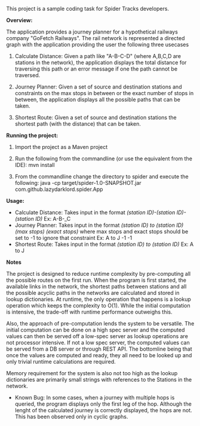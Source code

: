 This project is a sample coding task for Spider Tracks developers.

**Overview:**

The application provides a journey planner for a hypothetical railways company "GoFetch Railways". The rail network is represented a directed graph with the application providing the user the following three usecases

1. Calculate Distance: Given a path like "A-B-C-D" (where A,B,C,D are stations in the network), the application displays the total distance for traversing this path or an error message if one the path cannot be traversed.

2. Journey Planner: Given a set of source and destination stations and constraints on the max stops in between or the exact number of stops in between, the application displays all the possible paths that can be taken.

3. Shortest Route: Given a set of source and destination stations the shortest path (with the distance) that can be taken.

**Running the project:**

1. Import the project as a Maven project

2. Run the following from the commandline (or use the equivalent from the IDE): mvn install

3. From the commandline change the directory to spider and execute the following: java -cp target/spider-1.0-SNAPSHOT.jar com.github.lazydarklord.spider.App

**Usage:**
* Calculate Distance: Takes input in the format _(station ID)-(station ID)-(station ID)_ Ex: A-B-_C
* Journey Planner: Takes input in the format _(station ID) to (station ID) (max stops) (exact stops)_ where max stops and exact stops should be set to -1 to ignore that constraint Ex: A to J -1 -1
* Shortest Route:  Takes input in the format _(station ID) to (station ID)_ Ex: A to J

**Notes**

The project is designed to reduce runtime complexity by pre-computing all the possible routes on the first run.
When the program is first started, the available links in the network, the shortest paths between stations and all the possible acyclic paths in the networks are calculated and stored in lookup dictionaries.
At runtime, the only operation that happens is a lookup operation which keeps the complexity to O(1).
While the initial computation is intensive, the trade-off with runtime performance outweighs this.

Also, the approach of pre-computation lends the system to be versatile. The initial computation can be done on a high spec server and the computed values can then be served off a low-spec server as lookup operations are not processor intensive. If not a low spec server, the computed values can be served from a DB server or through REST API. The bottomline being that once the values are computed and ready, they all need to be looked up and only trivial runtime calculations are required.

Memory requirement for the system is also not too high as the lookup dictionaries are primarily small strings with references to the Stations in the network.


* Known Bug: In some cases, when a journey with multiple hops is queried, the program displays only the first leg of the hop. Although the lenght of the calculated journey is correctly displayed, the hops are not. This has been observed only in cyclic graphs.
